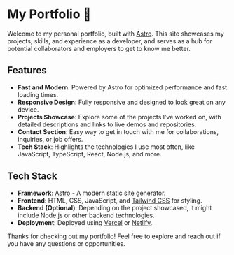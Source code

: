 # My Portfolio 🚀

Welcome to my personal portfolio, built with [Astro](https://astro.build/). This site showcases my projects, skills, and experience as a developer, and serves as a hub for potential collaborators and employers to get to know me better.

## Features

- **Fast and Modern**: Powered by Astro for optimized performance and fast loading times.
- **Responsive Design**: Fully responsive and designed to look great on any device.
- **Projects Showcase**: Explore some of the projects I’ve worked on, with detailed descriptions and links to live demos and repositories.
- **Contact Section**: Easy way to get in touch with me for collaborations, inquiries, or job offers.
- **Tech Stack**: Highlights the technologies I use most often, like JavaScript, TypeScript, React, Node.js, and more.

## Tech Stack

- **Framework**: [Astro](https://astro.build/) - A modern static site generator.
- **Frontend**: HTML, CSS, JavaScript, and [Tailwind CSS](https://tailwindcss.com/) for styling.
- **Backend (Optional)**: Depending on the project showcased, it might include Node.js or other backend technologies.
- **Deployment**: Deployed using [Vercel](https://vercel.com/) or [Netlify](https://www.netlify.com/).

Thanks for checking out my portfolio! Feel free to explore and reach out if you have any questions or opportunities.
